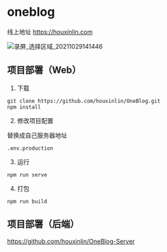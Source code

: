 # oneblog

线上地址
https://houxinlin.com

![录屏_选择区域_20211029141446](https://user-images.githubusercontent.com/38684327/139384971-694f7392-9fa7-4c7e-9992-a3cee397455e.gif)




## 项目部署（Web）

1. 下载
```
git clone https://github.com/houxinlin/OneBlog.git
npm install
```

2. 修改项目配置

替换成自己服务器地址
```
.env.production
```

3. 运行
```
npm run serve
```

4. 打包
```
npm run build
```
## 项目部署（后端）

https://github.com/houxinlin/OneBlog-Server
